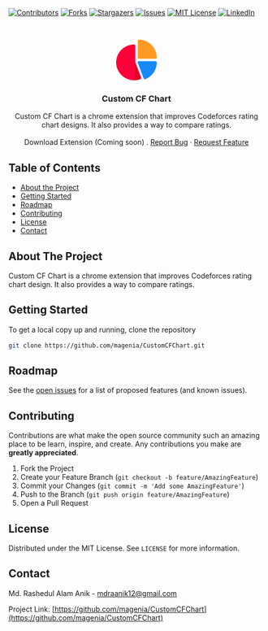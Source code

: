 [![Contributors][contributors-shield]][contributors-url]
[![Forks][forks-shield]][forks-url]
[![Stargazers][stars-shield]][stars-url]
[![Issues][issues-shield]][issues-url]
[![MIT License][license-shield]][license-url]
[![LinkedIn][linkedin-shield]][linkedin-url]

<!-- PROJECT LOGO -->
<br />
<p align="center">
  <a href="https://github.com/magenia/CustomCFChart">
    <img src="images/logo.png" alt="Logo" width="80" height="80">
  </a>
  <h3 align="center">Custom CF Chart</h3>
  <p align="center">
    Custom CF Chart is a chrome extension that improves Codeforces rating chart designs. It also provides a way to compare ratings.
    <br />
    <br />
    Download Extension (Coming soon)
    .
    <a href="https://github.com/magenia/CustomCFChart/issues">Report Bug</a>
    ·
    <a href="https://github.com/magenia/CustomCFChart/issues">Request Feature</a>
  </p>
</p>

<!-- TABLE OF CONTENTS -->
## Table of Contents

* [About the Project](#about-the-project)
* [Getting Started](#getting-started)
* [Roadmap](#roadmap)
* [Contributing](#contributing)
* [License](#license)
* [Contact](#contact)



<!-- ABOUT THE PROJECT -->
## About The Project

Custom CF Chart is a chrome extension that improves Codeforces rating chart design. It also provides a way to compare ratings.


<!-- GETTING STARTED -->
## Getting Started

To get a local copy up and running, clone the repository

```sh
git clone https://github.com/magenia/CustomCFChart.git
```


<!-- ROADMAP -->
## Roadmap

See the [open issues](https://github.com/magenia/CustomCFChart/issues) for a list of proposed features (and known issues).


<!-- CONTRIBUTING -->
## Contributing

Contributions are what make the open source community such an amazing place to be learn, inspire, and create. Any contributions you make are **greatly appreciated**.

1. Fork the Project
2. Create your Feature Branch (`git checkout -b feature/AmazingFeature`)
3. Commit your Changes (`git commit -m 'Add some AmazingFeature'`)
4. Push to the Branch (`git push origin feature/AmazingFeature`)
5. Open a Pull Request


<!-- LICENSE -->
## License

Distributed under the MIT License. See `LICENSE` for more information.


<!-- CONTACT -->
## Contact

Md. Rashedul Alam Anik - mdraanik12@gmail.com

Project Link: [https://github.com/magenia/CustomCFChart](https://github.com/magenia/CustomCFChart)



<!-- MARKDOWN LINKS & IMAGES -->
<!-- https://www.markdownguide.org/basic-syntax/#reference-style-links -->
[contributors-shield]: https://img.shields.io/github/contributors/magenia/CustomCFChart.svg?style=flat-square
[contributors-url]: https://github.com/magenia/CustomCFChart/graphs/contributors
[forks-shield]: https://img.shields.io/github/forks/magenia/CustomCFChart.svg?style=flat-square
[forks-url]: https://github.com/magenia/CustomCFChart/network/members
[stars-shield]: https://img.shields.io/github/stars/magenia/CustomCFChart.svg?style=flat-square
[stars-url]: https://github.com/magenia/CustomCFChart/stargazers
[issues-shield]: https://img.shields.io/github/issues/magenia/CustomCFChart.svg?style=flat-square
[issues-url]: https://github.com/magenia/CustomCFChart/issues
[license-shield]: https://img.shields.io/github/license/magenia/CustomCFChart.svg?style=flat-square
[license-url]: https://github.com/magenia/CustomCFChart/blob/master/LICENSE
[linkedin-shield]: https://img.shields.io/badge/-LinkedIn-black.svg?style=flat-square&logo=linkedin&colorB=555
[linkedin-url]: https://www.linkedin.com/in/ludehsar
[product-screenshot]: images/screenshot.png
